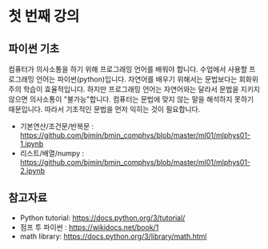 # 첫 번째 강의 


## 파이썬 기초 
컴퓨터가 의사소통을 하기 위해 프로그래밍 언어를 배워야 합니다. 수업에서 사용할 프로그래밍 언어는 파이썬(python)입니다. 
자연어를 배우기 위해서는 문법보다는 회화위주의 학습이 효율적입니다. 하지만 프로그래밍 언어는 자연어와는 달라서 문법을 지키지 않으면 의사소통이 "불가능"합니다. 
컴퓨터는 문법에 맞지 않는 말을 해석하지 못하기 때문입니다. 따라서 기초적인 문법을 먼저 익히는 것이 필요합니다. 

* 기본연산/조건문/반복문 : https://github.com/bjmin/bmin_comphys/blob/master/ml01/mlphys01-1.ipynb
* 리스트/배열/numpy : https://github.com/bjmin/bmin_comphys/blob/master/ml01/mlphys01-2.ipynb


## 참고자료
* Python tutorial: https://docs.python.org/3/tutorial/
* 점프 투 파이썬 : https://wikidocs.net/book/1
* math library: https://docs.python.org/3/library/math.html

